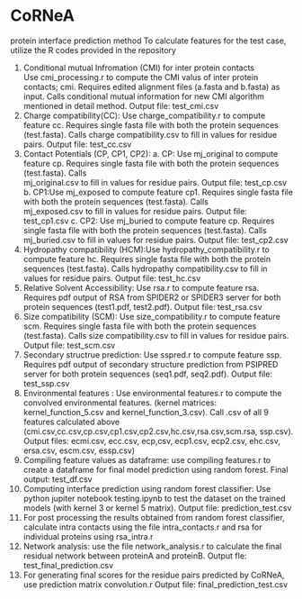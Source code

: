 # CoRNeA
protein interface prediction method
To calculate features for the test case, utilize the R codes provided in the repository
1. Conditional mutual Infromation (CMI) for inter protein contacts  
  Use cmi_processing.r to compute the CMI valus of inter protein contacts; cmi. Requires edited alignment files (a.fasta and b.fasta) as input. Calls conditional mutual information for new CMI algorithm mentioned in detail method. Output file: test_cmi.csv
2. Charge compatibility(CC): Use charge_compatibility.r to compute feature cc. Requires single fasta file with both the protein sequences (test.fasta). Calls charge compatibility.csv to fill in values for residue pairs. Output file: test_cc.csv
3. Contact Potentials (CP, CP1, CP2):
  a. CP: Use mj_original to compute feature cp. Requires single fasta file with both the protein sequences (test.fasta). Calls       
         mj_original.csv to fill in values for residue pairs. Output file: test_cp.csv
  b. CP1:Use mj_exposed to compute feature cp1. Requires single fasta file with both the protein sequences (test.fasta). Calls       
         mj_exposed.csv to fill in values for residue pairs. Output file: test_cp1.csv
  c. CP2: Use mj_buried to compute feature cp. Requires single fasta file with both the protein sequences (test.fasta). Calls       
         mj_buried.csv to fill in values for residue pairs. Output file: test_cp2.csv
4. Hydropathy compatibility (HCM):Use hydropathy_compatibility.r to compute feature hc. Requires single fasta file with both the protein sequences (test.fasta). Calls hydropathy compatibility.csv to fill in values for residue pairs. Output file: test_hc.csv
5. Relative Solvent Accessibility: Use rsa.r to compute feature rsa. Requires pdf output of RSA from SPIDER2 or SPIDER3 server for both protein sequences (test1.pdf, test2.pdf). Output file: test_rsa.csv
6. Size compatibility (SCM): Use size_compatibility.r to compute feature scm. Requires single fasta file with both the protein sequences (test.fasta). Calls size compatibility.csv to fill in values for residue pairs. Output file: test_scm.csv
7. Secondary structrue prediction: Use sspred.r to compute feature ssp. Requires pdf output of secondary structure prediction from PSIPRED server for both protein sequences (seq1.pdf, seq2.pdf). Output file: test_ssp.csv
8. Environmental features : Use environmental features.r to compute the convolved environmental features. (kernel matrices: kernel_function_5.csv and kernel_function_3.csv). Call .csv of all 9 features calculated above (cmi.csv,cc.csv,cp.csv,cp1.csv,cp2.csv,hc.csv,rsa.csv,scm.rsa, ssp.csv). Output files: ecmi.csv, ecc.csv, ecp,csv, ecp1.csv, ecp2.csv, ehc.csv, ersa.csv, escm.csv, essp.csv)
9. Compiling feature values as dataframe: use compiling features.r to create a dataframe for final model prediction using random forest. Final output: test_df.csv
10. Computing interface prediction using random forest classifier: Use python jupiter notebook testing.ipynb to test the dataset on the trained models (with kernel 3 or kernel 5 matrix). Output file: prediction_test.csv
11. For post processing the results obtained from random forest classifier, calculate intra contacts using the file intra_contacts.r and rsa for individual proteins using rsa_intra.r
12. Network analysis: use the file network_analysis.r to calculate the final residual network between proteinA and proteinB. Output fle: test_final_prediction.csv
13. For generating final scores for the residue pairs predicted by CoRNeA, use prediction matrix convolution.r 
    Output file: final_prediction_test.csv
